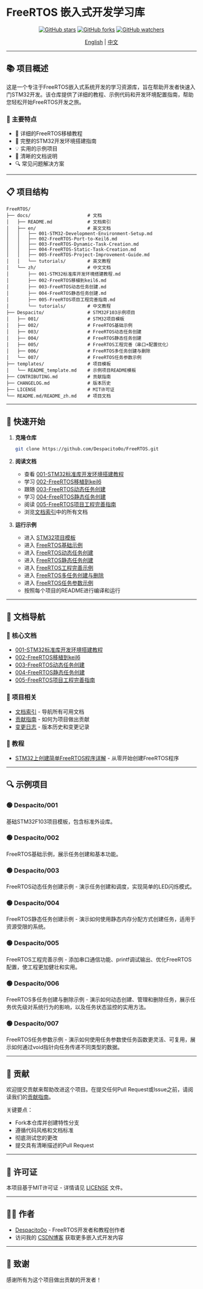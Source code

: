 # FreeRTOS 嵌入式开发学习库

<div align="center">

[![GitHub stars](https://img.shields.io/github/stars/Despacito0o/FreeRTOS.svg?style=social&label=Stars)](https://github.com/Despacito0o/FreeRTOS)
[![GitHub forks](https://img.shields.io/github/forks/Despacito0o/FreeRTOS.svg?style=social&label=Forks)](https://github.com/Despacito0o/FreeRTOS)
[![GitHub watchers](https://img.shields.io/github/watchers/Despacito0o/FreeRTOS.svg?style=social&label=Watchers)](https://github.com/Despacito0o/FreeRTOS)

[English](README.md) | [中文](README_zh.md)

</div>

---

## 📚 项目概述

这是一个专注于FreeRTOS嵌入式系统开发的学习资源库，旨在帮助开发者快速入门STM32开发。该仓库提供了详细的教程、示例代码和开发环境配置指南，帮助您轻松开始FreeRTOS开发之旅。

### 🌟 主要特点

- 📖 详细的FreeRTOS移植教程
- 🔧 完整的STM32开发环境搭建指南
- 💡 实用的示例项目
- 📝 清晰的文档说明
- 🔍 常见问题解决方案

---

## 📋 项目结构

```
FreeRTOS/
├── docs/                     # 文档
│   ├── README.md             # 文档索引
│   ├── en/                   # 英文文档
│   │   ├── 001-STM32-Development-Environment-Setup.md
│   │   ├── 002-FreeRTOS-Port-to-Keil6.md
│   │   ├── 003-FreeRTOS-Dynamic-Task-Creation.md
│   │   ├── 004-FreeRTOS-Static-Task-Creation.md
│   │   ├── 005-FreeRTOS-Project-Improvement-Guide.md
│   │   └── tutorials/        # 英文教程
│   └── zh/                   # 中文文档
│       ├── 001-STM32标准库开发环境搭建教程.md
│       ├── 002-FreeRTOS移植到keil6.md
│       ├── 003-FreeRTOS动态任务创建.md
│       ├── 004-FreeRTOS静态任务创建.md
│       ├── 005-FreeRTOS项目工程完善指南.md
│       └── tutorials/        # 中文教程
├── Despacito/                # STM32F103示例项目
│   ├── 001/                  # STM32项目模板
│   ├── 002/                  # FreeRTOS基础示例
│   ├── 003/                  # FreeRTOS动态任务创建
│   ├── 004/                  # FreeRTOS静态任务创建
│   ├── 005/                  # FreeRTOS工程完善（串口+配置优化）
│   ├── 006/                  # FreeRTOS多任务创建与删除
│   └── 007/                  # FreeRTOS任务参数示例
├── templates/                # 项目模板
│   └── README_template.md    # 示例项目README模板
├── CONTRIBUTING.md           # 贡献指南
├── CHANGELOG.md              # 版本历史
├── LICENSE                   # MIT许可证
└── README.md/README_zh.md    # 项目文档
```

---

## 🚀 快速开始

1. **克隆仓库**
   ```bash
   git clone https://github.com/Despacito0o/FreeRTOS.git
   ```

2. **阅读文档**
   - 查看 [001-STM32标准库开发环境搭建教程](docs/zh/001-STM32标准库开发环境搭建教程.md)
   - 学习 [002-FreeRTOS移植到keil6](docs/zh/002-FreeRTOS移植到keil6.md)
   - 跟随 [003-FreeRTOS动态任务创建](docs/zh/003-FreeRTOS动态任务创建.md)
   - 学习 [004-FreeRTOS静态任务创建](docs/zh/004-FreeRTOS静态任务创建.md)
   - 阅读 [005-FreeRTOS项目工程完善指南](docs/zh/005-FreeRTOS项目工程完善指南.md)
   - 浏览[文档索引](docs/README.md)中的所有文档

3. **运行示例**
   - 进入 [STM32项目模板](Despacito/001)
   - 进入 [FreeRTOS基础示例](Despacito/002)
   - 进入 [FreeRTOS动态任务创建](Despacito/003)
   - 进入 [FreeRTOS静态任务创建](Despacito/004)
   - 进入 [FreeRTOS工程完善示例](Despacito/005)
   - 进入 [FreeRTOS多任务创建与删除](Despacito/006)
   - 进入 [FreeRTOS任务参数示例](Despacito/007)
   - 按照每个项目的README进行编译和运行

---

## 📖 文档导航

### 📁 核心文档

- [001-STM32标准库开发环境搭建教程](docs/zh/001-STM32标准库开发环境搭建教程.md)
- [002-FreeRTOS移植到keil6](docs/zh/002-FreeRTOS移植到keil6.md)
- [003-FreeRTOS动态任务创建](docs/zh/003-FreeRTOS动态任务创建.md)
- [004-FreeRTOS静态任务创建](docs/zh/004-FreeRTOS静态任务创建.md)
- [005-FreeRTOS项目工程完善指南](docs/zh/005-FreeRTOS项目工程完善指南.md)

### 📝 项目相关

- [文档索引](docs/README.md) - 导航所有可用文档
- [贡献指南](CONTRIBUTING.md) - 如何为项目做出贡献
- [变更日志](CHANGELOG.md) - 版本历史和变更记录

### 🧠 教程

- [STM32上创建简单FreeRTOS程序详解](docs/zh/tutorials/STM32上创建简单FreeRTOS程序详解.md) - 从零开始创建FreeRTOS程序

---

## 🔍 示例项目

### 🟢 Despacito/001
基础STM32F103项目模板，包含标准外设库。

### 🟢 Despacito/002
FreeRTOS基础示例，展示任务创建和基本功能。

### 🟢 Despacito/003
FreeRTOS动态任务创建示例 - 演示任务创建和调度，实现简单的LED闪烁模式。

### 🟢 Despacito/004
FreeRTOS静态任务创建示例 - 演示如何使用静态内存分配方式创建任务，适用于资源受限的系统。

### 🟢 Despacito/005
FreeRTOS工程完善示例 - 添加串口通信功能、printf调试输出、优化FreeRTOS配置，使工程更加健壮和实用。

### 🟢 Despacito/006
FreeRTOS多任务创建与删除示例 - 演示如何动态创建、管理和删除任务，展示任务优先级对系统行为的影响，以及任务状态监控的实用方法。

### 🟢 Despacito/007
FreeRTOS任务参数示例 - 演示如何使用任务参数使任务函数更灵活、可复用，展示如何通过void指针向任务传递不同类型的数据。

---

## 🤝 贡献

欢迎提交贡献来帮助改进这个项目。在提交任何Pull Request或Issue之前，请阅读我们的[贡献指南](CONTRIBUTING.md)。

关键要点：
- Fork本仓库并创建特性分支
- 遵循代码风格和文档标准
- 彻底测试您的更改
- 提交具有清晰描述的Pull Request

---

## 📄 许可证

本项目基于MIT许可证 - 详情请见 [LICENSE](LICENSE) 文件。

---

## 👨‍💻 作者

- [Despacito0o](https://github.com/Despacito0o) - FreeRTOS开发者和教程创作者
- 访问我的 [CSDN博客](https://blog.csdn.net/supershmily) 获取更多嵌入式开发内容

---

## 🙏 致谢

感谢所有为这个项目做出贡献的开发者！ 